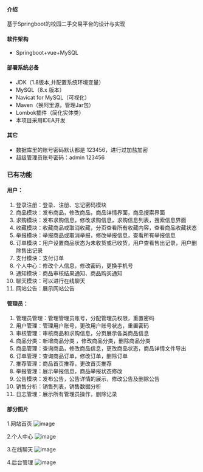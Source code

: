 #### 介绍
基于Springboot的校园二手交易平台的设计与实现

#### 软件架构
- Springboot+vue+MySQL

#### 部署系统必备
- JDK（1.8版本,并配置系统环境变量）
- MySQL（8.x 版本）
- Navicat for MySQL（可视化）
- Maven（换阿里源，管理Jar包）
- Lombok插件（简化实体类）
- 本项目采用IDEA开发
  
#### 其它
- 数据库里的账号密码默认都是 123456，进行过加盐加密
- 超级管理员账号密码：admin  123456

### 已有功能

#### 用户：
  1. 登录注册：登录、注册、忘记密码模块
  2. 商品模块：发布商品，修改商品，商品详情界面，商品搜索界面
  3. 求购模块：发布求购信息，修改求购信息，求购信息列表，搜索信息界面
  4. 收藏模块：收藏商品或取消收藏，分页查看所有收藏内容，查看商品收藏状态
  5. 举报模块：举报商品或取消举报，修改举报信息，查看所有举报信息
  6. 订单模块：用户设置商品状态为未收货或已收货，用户查看售出记录，用户删除售出记录
  7. 支付模块：支付订单
  8. 个人中心：修改个人信息，修改密码，更换手机号
  9. 通知模块：商品审核结果通知、商品购买通知
  10. 聊天模块：可以进行在线聊天
  11. 网站公告：展示网站公告

#### 管理员：
  1. 管理员管理：管理管理员账号，分配管理员权限，重置密码 
  2. 用户管理：管理用户账号，更改用户账号状态，重置密码
  3. 审核管理：审核商品和求购信息，分页展示各类商品信息
  4. 商品分类：新增商品分类 ，修改商品分类，删除商品分类
  5. 商品管理：查询商品，修改商品信息，更改商品状态，商品详情文件导出
  6. 订单管理：查询商品订单，修改订单，删除订单
  7. 推荐管理：商品首页推荐，更改首页推荐
  8. 举报管理：展示举报信息，商品举报状态修改
  9. 公告模块：发布公告，公告详情的展示，修改公告及删除公告
  10. 销售分析：销售列表，销售数据分析
  11. 日志管理：展示所有管理员操作，删除记录



  #### 部分图片
  1.网站首页
![image](https://img-blog.csdnimg.cn/20210529165151183.png?x-oss-process=image/watermark,type_ZmFuZ3poZW5naGVpdGk,shadow_10,text_aHR0cHM6Ly9ibG9nLmNzZG4ubmV0L20wXzUyMDMyMjAx,size_16,color_FFFFFF,t_70#pic_center)
  
  2.个人中心
![image](https://user-images.githubusercontent.com/46672076/110750317-42e8ad80-827d-11eb-8999-32f8b9f4be70.png)
  
  3.在线聊天
![image](https://user-images.githubusercontent.com/46672076/110750402-614ea900-827d-11eb-8ec0-230600cd73b3.png)
  
  4.后台管理
![image](https://user-images.githubusercontent.com/46672076/110750750-e8038600-827d-11eb-91ed-2491d22251c0.png)


